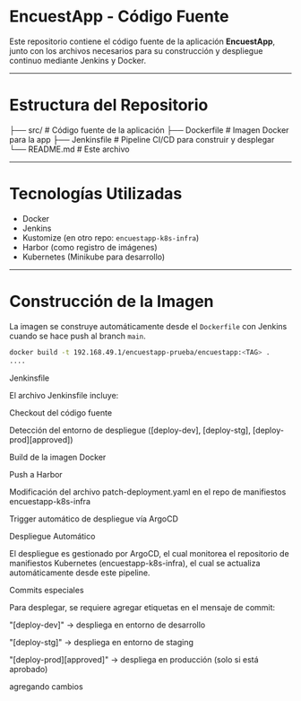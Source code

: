  # EncuestApp - Código Fuente

Este repositorio contiene el código fuente de la aplicación **EncuestApp**, 
junto con los archivos necesarios para su construcción y despliegue continuo mediante Jenkins y Docker.

---

# Estructura del Repositorio
├── src/ # Código fuente de la aplicación
├── Dockerfile # Imagen Docker para la app
├── Jenkinsfile # Pipeline CI/CD para construir y desplegar
└── README.md # Este archivo


---

# Tecnologías Utilizadas

-  Docker
-  Jenkins
-  Kustomize (en otro repo: `encuestapp-k8s-infra`)
-  Harbor (como registro de imágenes)
-  Kubernetes (Minikube para desarrollo)

---

# Construcción de la Imagen

La imagen se construye automáticamente desde el `Dockerfile` con Jenkins cuando se hace push al branch `main`.

```bash
docker build -t 192.168.49.1/encuestapp-prueba/encuestapp:<TAG> .
....
````

Jenkinsfile

El archivo Jenkinsfile incluye:

   Checkout del código fuente

   Detección del entorno de despliegue ([deploy-dev], [deploy-stg], [deploy-prod][approved])

   Build de la imagen Docker

   Push a Harbor
 
   Modificación del archivo patch-deployment.yaml en el repo de manifiestos encuestapp-k8s-infra

   Trigger automático de despliegue vía ArgoCD

Despliegue Automático

El despliegue es gestionado por ArgoCD, el cual monitorea el repositorio de manifiestos Kubernetes (encuestapp-k8s-infra), el cual se actualiza automáticamente desde este pipeline.

Commits especiales

Para desplegar, se requiere agregar etiquetas en el mensaje de commit:

   "[deploy-dev]" → despliega en entorno de desarrollo

   "[deploy-stg]" → despliega en entorno de staging

   "[deploy-prod][approved]" → despliega en producción (solo si está aprobado)




agregando cambios
